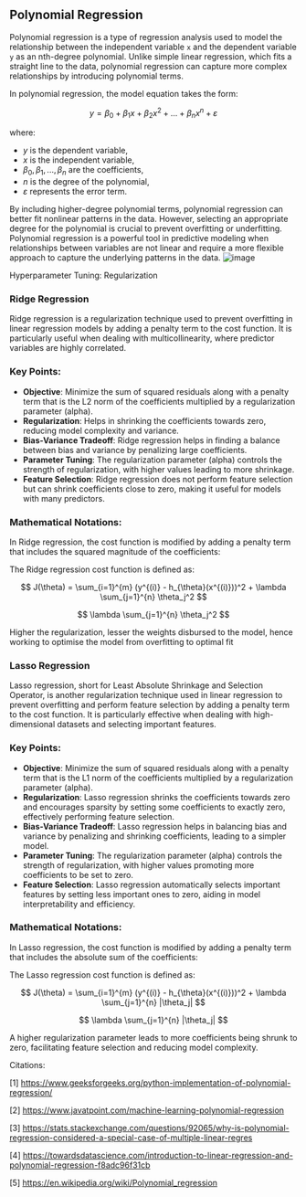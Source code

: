 ## Polynomial Regression

Polynomial regression is a type of regression analysis used to model the relationship between the independent variable `x` and the dependent variable `y` as an nth-degree polynomial. Unlike simple linear regression, which fits a straight line to the data, polynomial regression can capture more complex relationships by introducing polynomial terms.

In polynomial regression, the model equation takes the form:

$$ y = \beta_0 + \beta_1x + \beta_2x^2 + ... + \beta_nx^n + \varepsilon $$

where:
- $y$ is the dependent variable,
- $x$ is the independent variable,
- $\beta_0, \beta_1, ..., \beta_n$ are the coefficients,
- $n$ is the degree of the polynomial,
- $\varepsilon$ represents the error term.

By including higher-degree polynomial terms, polynomial regression can better fit nonlinear patterns in the data. However, selecting an appropriate degree for the polynomial is crucial to prevent overfitting or underfitting. Polynomial regression is a powerful tool in predictive modeling when relationships between variables are not linear and require a more flexible approach to capture the underlying patterns in the data.
![image](https://github.com/atomikkus/polynomial_regression/assets/87168509/fe063f23-a5b9-4a1e-93f3-556d5b459583)

Hyperparameter Tuning: Regularization

### Ridge Regression

Ridge regression is a regularization technique used to prevent overfitting in linear regression models by adding a penalty term to the cost function. It is particularly useful when dealing with multicollinearity, where predictor variables are highly correlated. 

### Key Points:
- **Objective**: Minimize the sum of squared residuals along with a penalty term that is the L2 norm of the coefficients multiplied by a regularization parameter (alpha).
- **Regularization**: Helps in shrinking the coefficients towards zero, reducing model complexity and variance.
- **Bias-Variance Tradeoff**: Ridge regression helps in finding a balance between bias and variance by penalizing large coefficients.
- **Parameter Tuning**: The regularization parameter (alpha) controls the strength of regularization, with higher values leading to more shrinkage.
- **Feature Selection**: Ridge regression does not perform feature selection but can shrink coefficients close to zero, making it useful for models with many predictors.


### Mathematical Notations:

In Ridge regression, the cost function is modified by adding a penalty term that includes the squared magnitude of the coefficients:

The Ridge regression cost function is defined as:

$$ J(\theta) = \sum_{i=1}^{m} (y^{(i)} - h_{\theta}(x^{(i)}))^2 + \lambda \sum_{j=1}^{n} \theta_j^2 $$

$$ \lambda \sum_{j=1}^{n} \theta_j^2 $$

Higher the regularization, lesser the weights disbursed to the model, hence working to optimise the model from overfitting to optimal fit

### Lasso Regression

Lasso regression, short for Least Absolute Shrinkage and Selection Operator, is another regularization technique used in linear regression to prevent overfitting and perform feature selection by adding a penalty term to the cost function. It is particularly effective when dealing with high-dimensional datasets and selecting important features.

### Key Points:
- **Objective**: Minimize the sum of squared residuals along with a penalty term that is the L1 norm of the coefficients multiplied by a regularization parameter (alpha).
- **Regularization**: Lasso regression shrinks the coefficients towards zero and encourages sparsity by setting some coefficients to exactly zero, effectively performing feature selection.
- **Bias-Variance Tradeoff**: Lasso regression helps in balancing bias and variance by penalizing and shrinking coefficients, leading to a simpler model.
- **Parameter Tuning**: The regularization parameter (alpha) controls the strength of regularization, with higher values promoting more coefficients to be set to zero.
- **Feature Selection**: Lasso regression automatically selects important features by setting less important ones to zero, aiding in model interpretability and efficiency.

### Mathematical Notations:

In Lasso regression, the cost function is modified by adding a penalty term that includes the absolute sum of the coefficients:

The Lasso regression cost function is defined as:

$$ J(\theta) = \sum_{i=1}^{m} (y^{(i)} - h_{\theta}(x^{(i)}))^2 + \lambda \sum_{j=1}^{n} |\theta_j| $$

$$ \lambda \sum_{j=1}^{n} |\theta_j| $$

A higher regularization parameter leads to more coefficients being shrunk to zero, facilitating feature selection and reducing model complexity.

Citations:

[1] https://www.geeksforgeeks.org/python-implementation-of-polynomial-regression/

[2] https://www.javatpoint.com/machine-learning-polynomial-regression

[3] https://stats.stackexchange.com/questions/92065/why-is-polynomial-regression-considered-a-special-case-of-multiple-linear-regres

[4] https://towardsdatascience.com/introduction-to-linear-regression-and-polynomial-regression-f8adc96f31cb

[5] https://en.wikipedia.org/wiki/Polynomial_regression
